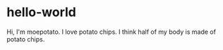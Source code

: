 # hello-world

Hi, I'm moepotato. 
I love potato chips. I think half of my body is made of potato chips.
